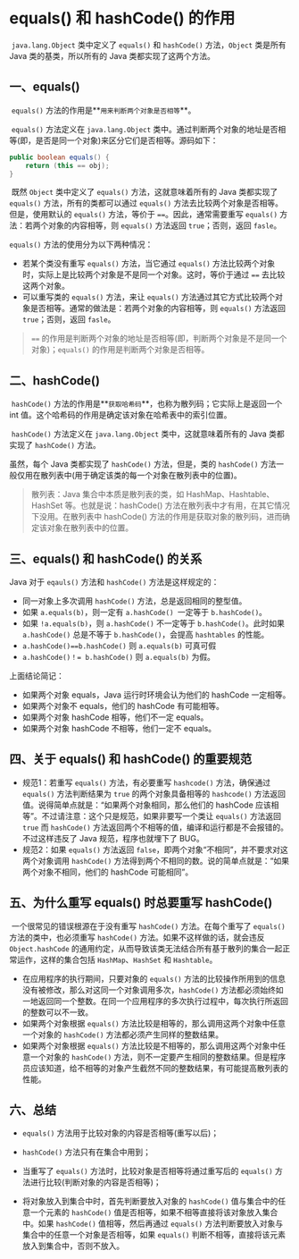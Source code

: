 # equals() 和 hashCode() 的作用

​		`java.lang.Object` 类中定义了 `equals()` 和 `hashCode()` 方法，`Object` 类是所有 Java 类的基类，所以所有的 Java 类都实现了这两个方法。

## 一、equals()

​		`equals()` 方法的作用是**`用来判断两个对象是否相等`**。

​		`equals()` 方法定义在 `java.lang.Object` 类中。通过判断两个对象的地址是否相等(即，是否是同一个对象)来区分它们是否相等。源码如下：

```java
public boolean equals() {
    return (this == obj);
}
```

​		既然 `Object` 类中定义了 `equals()` 方法，这就意味着所有的 Java 类都实现了` equals()` 方法，所有的类都可以通过 `equals()` 方法去比较两个对象是否相等。但是，使用默认的 `equals()` 方法，等价于 `==`。因此，通常需要重写 `equals()` 方法：若两个对象的内容相等，则 `equals()` 方法返回 `true`；否则，返回 `fasle`。

`equals()` 方法的使用分为以下两种情况：

- 若某个类没有重写 `equals()` 方法，当它通过 `equals()` 方法比较两个对象时，实际上是比较两个对象是不是同一个对象。这时，等价于通过 `==` 去比较这两个对象。
- 可以重写类的 `equals()` 方法，来让 `equals()` 方法通过其它方式比较两个对象是否相等。通常的做法是：若两个对象的内容相等，则 `equals()` 方法返回 `true`；否则，返回 `fasle`。

> `==` 的作用是判断两个对象的地址是否相等(即，判断两个对象是不是同一个对象)；`equals()` 的作用是判断两个对象是否相等。



## 二、hashCode()

​		`hashCode()` 方法的作用是**`获取哈希码`**，也称为散列码；它实际上是返回一个 int 值。这个哈希码的作用是确定该对象在哈希表中的索引位置。

​		`hashCode()` 方法定义在 `java.lang.Object` 类中，这就意味着所有的 Java 类都实现了 `hashCode()` 方法。

虽然，每个 Java 类都实现了 `hashCode()` 方法，但是，类的 `hashCode()` 方法一般仅用在散列表中(用于确定该类的每一个对象在散列表中的位置)。

> 散列表：Java 集合中本质是散列表的类，如 HashMap、Hashtable、HashSet 等。也就是说：hashCode() 方法在散列表中才有用，在其它情况下没用。在散列表中 hashCode() 方法的作用是获取对象的散列码，进而确定该对象在散列表中的位置。



## 三、equals() 和 hashCode() 的关系

Java 对于 `eqauls()` 方法和 `hashCode()` 方法是这样规定的：

- 同一对象上多次调用 `hashCode()` 方法，总是返回相同的整型值。
- 如果 `a.equals(b)`，则一定有 `a.hashCode() `一定等于 `b.hashCode()`。
- 如果 `!a.equals(b)`，则 `a.hashCode()` 不一定等于 `b.hashCode()`。此时如果 `a.hashCode()` 总是不等于 `b.hashCode()`，会提高 `hashtables` 的性能。
- `a.hashCode()==b.hashCode()` 则 `a.equals(b)` 可真可假
- `a.hashCode()！= b.hashCode()` 则 `a.equals(b)` 为假。

上面结论简记：

- 如果两个对象 equals，Java 运行时环境会认为他们的 hashCode 一定相等。
- 如果两个对象不 equals，他们的 hashCode 有可能相等。
- 如果两个对象 hashCode 相等，他们不一定 equals。
- 如果两个对象 hashCode 不相等，他们一定不 equals。



## 四、关于 equals() 和 hashCode() 的重要规范

- 规范1：若重写 `equals()` 方法，有必要重写 `hashcode()` 方法，确保通过 `equals()` 方法判断结果为 `true` 的两个对象具备相等的 `hashcode()` 方法返回值。说得简单点就是：“如果两个对象相同，那么他们的 hashCode 应该相等”。不过请注意：这个只是规范，如果非要写一个类让 `equals()` 方法返回 `true` 而 `hashCode()` 方法返回两个不相等的值，编译和运行都是不会报错的。不过这样违反了 Java 规范，程序也就埋下了 BUG。
- 规范2：如果 `equals()` 方法返回 `false`，即两个对象“不相同”，并不要求对这两个对象调用 `hashCode()` 方法得到两个不相同的数。说的简单点就是：“如果两个对象不相同，他们的 hashCode 可能相同”。



## 五、为什么重写 equals() 时总要重写 hashCode()

​		一个很常见的错误根源在于没有重写 `hashCode()` 方法。在每个重写了 `equals()` 方法的类中，也必须重写 `hashCode()` 方法。如果不这样做的话，就会违反 `Object.hashCode` 的通用约定，从而导致该类无法结合所有基于散列的集合一起正常运作，这样的集合包括 `HashMap`、`HashSet` 和 `Hashtable`。

- 在应用程序的执行期间，只要对象的 `equals()` 方法的比较操作所用到的信息没有被修改，那么对这同一个对象调用多次，`hashCode()` 方法都必须始终如一地返回同一个整数。在同一个应用程序的多次执行过程中，每次执行所返回的整数可以不一致。
- 如果两个对象根据 `equals()` 方法比较是相等的，那么调用这两个对象中任意一个对象的 `hashCode()` 方法都必须产生同样的整数结果。
- 如果两个对象根据 `equals()` 方法比较是不相等的，那么调用这两个对象中任意一个对象的 `hashCode()` 方法，则不一定要产生相同的整数结果。但是程序员应该知道，给不相等的对象产生截然不同的整数结果，有可能提高散列表的性能。

## 六、总结

* `equals()` 方法用于比较对象的内容是否相等(重写以后)；

* `hashCode()` 方法只有在集合中用到；

* 当重写了 `equals()` 方法时，比较对象是否相等将通过重写后的 `equals()` 方法进行比较(判断对象的内容是否相等)；

* 将对象放入到集合中时，首先判断要放入对象的 `hashCode()` 值与集合中的任意一个元素的 `hashCode()` 值是否相等，如果不相等直接将该对象放入集合中。如果 `hashCode()` 值相等，然后再通过 `equals()` 方法判断要放入对象与集合中的任意一个对象是否相等，如果 `equals()` 判断不相等，直接将该元素放入到集合中，否则不放入。

